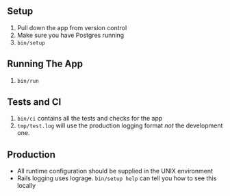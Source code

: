 ## Setup
1. Pull down the app from version control
2. Make sure you have Postgres running
3. `bin/setup`

## Running The App
1. `bin/run`
## Tests and CI
1. `bin/ci` contains all the tests and checks for the app
2. `tmp/test.log` will use the production logging format
    *not* the development one.
## Production
* All runtime configuration should be supplied
  in the UNIX environment
* Rails logging uses lograge. `bin/setup help`
  can tell you how to see this locally

